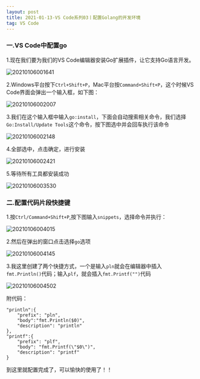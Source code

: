 ```yaml
---
layout: post
title: 2021-01-13-VS Code系列03丨配置Golang的开发环境
tag: VS Code
---
```


### 一.VS Code中配置go

1.现在我们要为我们的VS Code编辑器安装Go扩展插件，让它支持Go语言开发。

![20210106001641](https://cdn.jsdelivr.net/gh/luckykang/picture_bed/blogs_images/20210106001641.png)

2.Windows平台按下`Ctrl+Shift+P`，Mac平台按`Command+Shift+P`，这个时候VS Code界面会弹出一个输入框，如下图：

![20210106002007](https://cdn.jsdelivr.net/gh/luckykang/picture_bed/blogs_images/20210106002007.png)

3.我们在这个输入框中输入`go:install`，下面会自动搜索相关命令，我们选择 `Go:Install/Update Tools`这个命令，按下图选中并会回车执行该命令

![20210106002148](https://cdn.jsdelivr.net/gh/luckykang/picture_bed/blogs_images/20210106002148.png)

4.全部选中，点击确定，进行安装

![20210106002421](https://cdn.jsdelivr.net/gh/luckykang/picture_bed/blogs_images/20210106002421.png)

5.等待所有工具都安装成功

![20210106003530](https://cdn.jsdelivr.net/gh/luckykang/picture_bed/blogs_images/20210106003530.png)

### 二.配置代码片段快捷键

1.按`Ctrl/Command+Shift+P`,按下图输入`snippets`，选择命令并执行：

![20210106004015](https://cdn.jsdelivr.net/gh/luckykang/picture_bed/blogs_images/20210106004015.png)

2.然后在弹出的窗口点击选择`go`选项

![20210106004145](https://cdn.jsdelivr.net/gh/luckykang/picture_bed/blogs_images/20210106004145.png)

3.我这里创建了两个快捷方式，一个是输入`pln`就会在编辑器中插入`fmt.Println()`代码；输入`plf`，就会插入`fmt.Printf("")`代码

![![20210106004502](httpscdn.jsdelivr.netghluckykangpicture_bedblogs_images20210106004502.png)](https://cdn.jsdelivr.net/gh/luckykang/picture_bed/blogs_images/![20210106004502](httpscdn.jsdelivr.netghluckykangpicture_bedblogs_images20210106004502.png).png)

附代码：

    "println":{
        "prefix": "pln",
        "body":"fmt.Println($0)",
        "description": "println"
    },
    "printf":{
        "prefix": "plf",
        "body": "fmt.Printf(\"$0\")",
        "description": "printf"
    }

到这里就配置完成了，可以愉快的使用了！！
